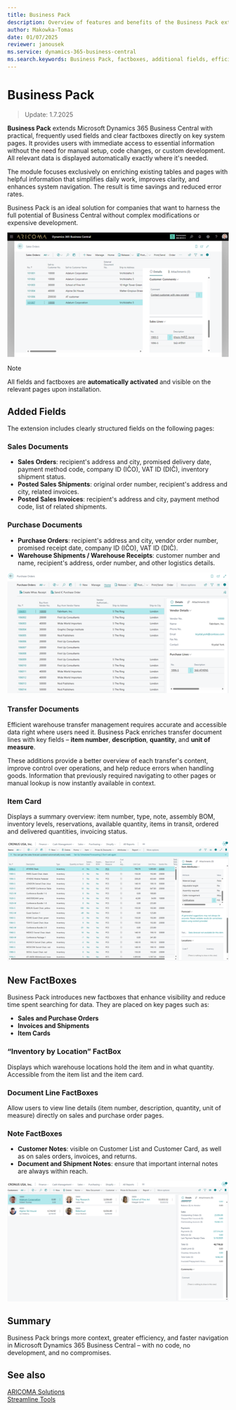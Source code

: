 ```yaml
---
title: Business Pack
description: Overview of features and benefits of the Business Pack extension for Microsoft Dynamics 365 Business Central.
author: Makowka-Tomas
date: 01/07/2025
reviewer: janousek
ms.service: dynamics-365-business-central
ms.search.keywords: Business Pack, factboxes, additional fields, efficiency, no-code
---
```


# Business Pack

> Update: 1.7.2025

**Business Pack** extends Microsoft Dynamics 365 Business Central with practical, frequently used fields and clear factboxes directly on key system pages. It provides users with immediate access to essential information without the need for manual setup, code changes, or custom development. All relevant data is displayed automatically exactly where it's needed.

The module focuses exclusively on enriching existing tables and pages with helpful information that simplifies daily work, improves clarity, and enhances system navigation. The result is time savings and reduced error rates.

Business Pack is an ideal solution for companies that want to harness the full potential of Business Central without complex modifications or expensive development.

![Sales Orders](media/business-pack-sales-orders.png)

> [!NOTE]
> All fields and factboxes are **automatically activated** and visible on the relevant pages upon installation.

## Added Fields

The extension includes clearly structured fields on the following pages:

### Sales Documents

- **Sales Orders**: recipient's address and city, promised delivery date, payment method code, company ID (IČO), VAT ID (DIČ), inventory shipment status.
- **Posted Sales Shipments**: original order number, recipient's address and city, related invoices.
- **Posted Sales Invoices**: recipient's address and city, payment method code, list of related shipments.

### Purchase Documents

- **Purchase Orders**: recipient's address and city, vendor order number, promised receipt date, company ID (IČO), VAT ID (DIČ).
- **Warehouse Shipments / Warehouse Receipts**: customer number and name, recipient's address, order number, and other logistics details.

![Purchase Orders](media/business-pack-purchase-order.png)

### Transfer Documents

Efficient warehouse transfer management requires accurate and accessible data right where users need it. Business Pack enriches transfer document lines with key fields – **item number**, **description**, **quantity**, and **unit of measure**.

These additions provide a better overview of each transfer's content, improve control over operations, and help reduce errors when handling goods. Information that previously required navigating to other pages or manual lookup is now instantly available in context.

### Item Card

Displays a summary overview: item number, type, note, assembly BOM, inventory levels, reservations, available quantity, items in transit, ordered and delivered quantities, invoicing status.

![Item Overview](media/business-pack-items.png)

## New FactBoxes

Business Pack introduces new factboxes that enhance visibility and reduce time spent searching for data. They are placed on key pages such as:

- **Sales and Purchase Orders**
- **Invoices and Shipments**
- **Item Cards**

### “Inventory by Location” FactBox

Displays which warehouse locations hold the item and in what quantity. Accessible from the item list and the item card.

### Document Line FactBoxes

Allow users to view line details (item number, description, quantity, unit of measure) directly on sales and purchase order pages.

### Note FactBoxes

- **Customer Notes**: visible on Customer List and Customer Card, as well as on sales orders, invoices, and returns.
- **Document and Shipment Notes**: ensure that important internal notes are always within reach.

![Customer Overview](media/business-pack-customers.png)

## Summary

Business Pack brings more context, greater efficiency, and faster navigation in Microsoft Dynamics 365 Business Central – with no code, no development, and no compromises.

## See also

[ARICOMA Solutions](solutions.md)  
[Streamline Tools](streamlinetools.md)
